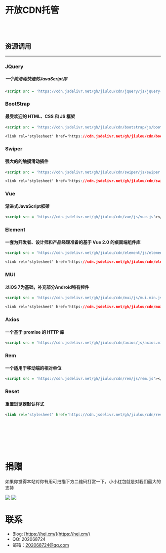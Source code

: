 # 开放CDN托管

<br/>
<br/>

## 资源调用
---

### JQuery
##### 一个简洁而快速的JavaScript库


```xml
<script src = 'https://cdn.jsdelivr.net/gh/jiulou/cdn/jquery/js/jquery-3.4.1.min.js'></script>
```

### BootStrap
#### 最受欢迎的 HTML、CSS 和 JS 框架


```xml
<script src = 'https://cdn.jsdelivr.net/gh/jiulou/cdn/bootstrap/js/bootstrap.min.js'></script>
```

```css
<link rel='stylesheet' href='https://cdn.jsdelivr.net/gh/jiulou/cdn/bootstrap/css/bootstrap.min.css'>
```

### Swiper
#### 强大的的触摸滑动插件

```xml
<script src = 'https://cdn.jsdelivr.net/gh/jiulou/cdn/swiper/js/swiper.min.js'></script>

```

```css
<link rel='stylesheet' href='https://cdn.jsdelivr.net/gh/jiulou/cdn/swiper/css/swiper.min.css'>
```


### Vue
#### 渐进式JavaScript框架

```xml
<script src = 'https://cdn.jsdelivr.net/gh/jiulou/cdn/vue/js/vue.js'></script>

```


### Element
#### 一套为开发者、设计师和产品经理准备的基于 Vue 2.0 的桌面端组件库

```xml
<script src = 'https://cdn.jsdelivr.net/gh/jiulou/cdn/element/js/element.js'></script>

```

```css
<link rel='stylesheet' href='https://cdn.jsdelivr.net/gh/jiulou/cdn/element/css/element.css'>
```


### MUI
#### 以iOS 7为基础，补充部分Android特有控件

```xml
<script src = 'https://cdn.jsdelivr.net/gh/jiulou/cdn/mui/js/mui.min.js'></script>

```

```css
<link rel='stylesheet' href='https://cdn.jsdelivr.net/gh/jiulou/cdn/mui/css/mui.min.css'>
```

### Axios
#### 一个基于 promise 的 HTTP 库

```xml
<script src = 'https://cdn.jsdelivr.net/gh/jiulou/cdn/axios/js/axios.min.js'></script>

```


### Rem
#### 一个适用于移动端的相对单位

```xml
<script src = 'https://cdn.jsdelivr.net/gh/jiulou/cdn/rem/js/rem.js'></script>

```

### Reset
#### 重置浏览器默认样式

```xml
<link rel='stylesheet' href='https://cdn.jsdelivr.net/gh/jiulou/cdn/reset/css/reset.css'>

```




<br/>
<br/>
<br/>
<br/>
<br/>


# 捐赠
如果你觉得本站对你有用可扫描下方二维码打赏一下，小小红包就是对我们最大的支持

![](https://icon.qiantucdn.com/20200428/664abd870f0976c96638ba17f4eab25f2)
![](https://icon.qiantucdn.com/20200428/3fb2f7baea6c1a11e01e1f0cba11e4492)

# 联系
* Blog: [https://hei.cm/](https://hei.cm/)
* QQ: 202068724
* 邮箱：202068724@qq.com

